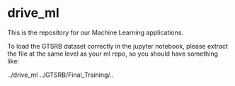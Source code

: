 # drive_ml
This is the repository for our Machine Learning applications. 

To load the GTSRB dataset correctly in the jupyter notebook, please extract the file at the same level as your ml repo, so you should have something like:

../drive_ml
../GTSRB/Final_Training/..

